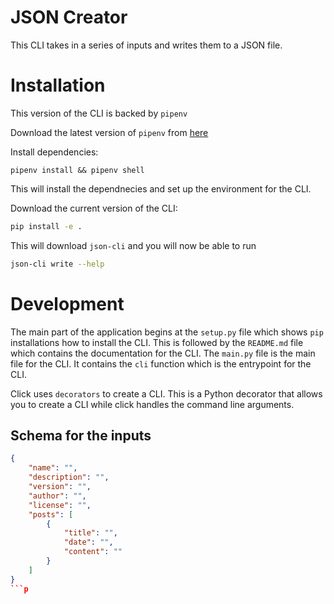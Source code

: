 # JSON Creator

This CLI takes in a series of inputs and writes them to a JSON file.

# Installation

This version of the CLI is backed by `pipenv`

Download the latest version of `pipenv` from [here](https://pypi.org/project/pipenv/)

Install dependencies:

```
pipenv install && pipenv shell
```

This will install the dependnecies and set up the environment for the CLI.

Download the current version of the CLI:

```bash
pip install -e .
```

This will download `json-cli` and you will now be able to run

```bash
json-cli write --help
```

# Development

The main part of the application begins at the `setup.py` file which shows `pip` installations how to install the CLI. This is followed by the `README.md` file which contains the documentation for the CLI. The `main.py` file is the main file for the CLI. It contains the `cli` function which is the entrypoint for the CLI.

Click uses `decorators` to create a CLI. This is a Python decorator that allows you to create a CLI while click handles the command line arguments.

## Schema for the inputs

```json
{
    "name": "",
    "description": "",
    "version": "",
    "author": "",
    "license": "",
    "posts": [
        {
            "title": "",
            "date": "",
            "content": ""
        }
    ]
}
```p



